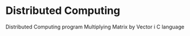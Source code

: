 Distributed Computing
=======================
Distributed Computing program Multiplying Matrix by Vector i C language
